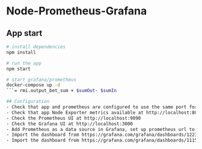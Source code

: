 # Node-Prometheus-Grafana

## App start
```sh
# install dependencies
npm install

# run the app
npm start

# start grafana/prometheus
docker-compose up -d
```= rmi.output_bet_sum + $sumOut- $sumIn

## Configuration
- Check that app and prometheus are configured to use the same port for metrics (config/prometheus.yml)
- Check that app Node Exporter metrics available at http://localhost:8080/metrics
- Check the Prometheus UI at http://localhost:9090
- Check the Grafana UI at http://localhost:3000
- Add Prometheus as a data source in Grafana, set up prometheus url to http://prometheus:9090 (docker name)
- Import the dashboard from https://grafana.com/grafana/dashboards/12230-node-js-dashboard/
- Import the dashboard from https://grafana.com/grafana/dashboards/11159-nodejs-application-dashboard/
